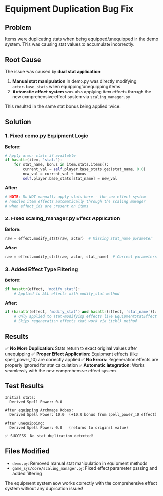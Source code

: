 # Equipment Duplication Bug Fix

## Problem
Items were duplicating stats when being equipped/unequipped in the demo system. This was causing stat values to accumulate incorrectly.

## Root Cause
The issue was caused by **dual stat application**:

1. **Manual stat manipulation** in demo.py was directly modifying `actor.base_stats` when equipping/unequipping items
2. **Automatic effect system** was also applying item effects through the new comprehensive effect system via `scaling_manager.py`

This resulted in the same stat bonus being applied twice.

## Solution

### 1. Fixed demo.py Equipment Logic

**Before:**
```python
# Apply armor stats if available
if hasattr(item, 'stats'):
    for stat_name, bonus in item.stats.items():
        current_val = self.player.base_stats.get(stat_name, 0.0)
        new_val = current_val + bonus
        self.player.base_stats[stat_name] = new_val
```

**After:**
```python
# NOTE: Do NOT manually apply stats here - the new effect system
# handles item effects automatically through the scaling manager
# when effect_ids are present on items
```

### 2. Fixed scaling_manager.py Effect Application

**Before:**
```python
raw = effect.modify_stat(raw, actor)  # Missing stat_name parameter
```

**After:**
```python
raw = effect.modify_stat(raw, actor, stat_name)  # Correct parameters
```

### 3. Added Effect Type Filtering

**Before:**
```python
if hasattr(effect, 'modify_stat'):
    # Applied to ALL effects with modify_stat method
```

**After:**
```python
if (hasattr(effect, 'modify_stat') and hasattr(effect, 'stat_name')):
    # Only applied to stat-modifying effects like EquipmentStatEffect
    # Skips regeneration effects that work via tick() method
```

## Results

✅ **No More Duplication**: Stats return to exact original values after unequipping
✅ **Proper Effect Application**: Equipment effects (like spell_power_10) are correctly applied
✅ **No Errors**: Regeneration effects are properly ignored for stat calculation
✅ **Automatic Integration**: Works seamlessly with the new comprehensive effect system

## Test Results

```
Initial stats:
  Derived Spell Power: 0.0

After equipping Archmage Robes:
  Derived Spell Power: 10.0  (+10.0 bonus from spell_power_10 effect)

After unequipping:
  Derived Spell Power: 0.0   (returns to original value)

✅ SUCCESS: No stat duplication detected!
```

## Files Modified

- `demo.py`: Removed manual stat manipulation in equipment methods
- `game_sys/core/scaling_manager.py`: Fixed effect parameter passing and added filtering

The equipment system now works correctly with the comprehensive effect system without any duplication issues!
